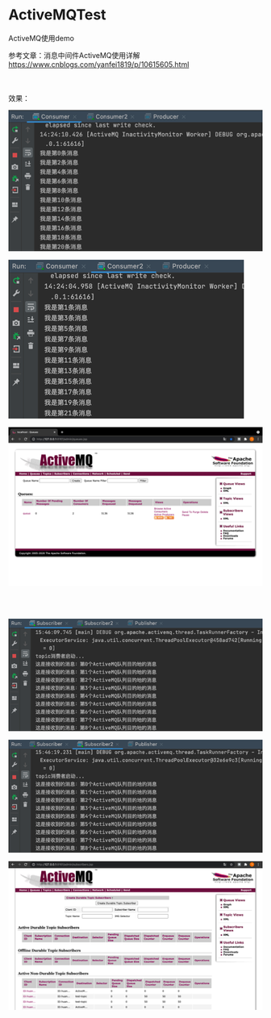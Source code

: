 # ActiveMQTest
ActiveMQ使用demo

参考文章：消息中间件ActiveMQ使用详解 https://www.cnblogs.com/yanfei1819/p/10615605.html

<br>
<br>
效果：

![img.png](img.png)

![img_1.png](img_1.png)

![img_2.png](img_2.png)

<br>
<br>

![img_5.png](img_5.png)

![img_6.png](img_6.png)

![img_7.png](img_7.png)
